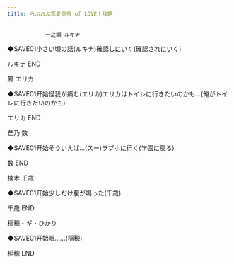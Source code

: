 ```yaml
---
title: らぶおぶ恋愛皇帝 of LOVE！攻略
---
```


                一之瀬 ルキナ

◆SAVE01小さい頃の話(ルキナ)確認しにいく(確認されにいく)

ルキナ END

鳳 エリカ

◆SAVE01开始怪我が痛む(エリカ)エリカはトイレに行きたいのかも…(俺がトイレに行きたいのかも)

エリカ END

芒乃 数

◆SAVE01开始そういえば…(スー)ラブホに行く(学園に戻る)

数 END

楠木 千歳

◆SAVE01开始少しだけ腹が鳴った(千歳)

千歳 END

稲穂・ギ・ひかり

◆SAVE01开始眠……(稲穂)

稲穂 END
              
